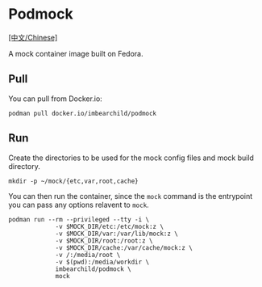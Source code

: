 # Podmock

[\[中文/Chinese\]](./README.zh_cn.md)

A mock container image built on Fedora.

## Pull

You can pull from Docker.io:

```terminal
podman pull docker.io/imbearchild/podmock
```

## Run

Create the directories to be used for the mock config files and mock build directory.

```terminal
mkdir -p ~/mock/{etc,var,root,cache}
```

You can then run the container, since the `mock` command is the entrypoint you can pass any options relavent to `mock`.

```terminal
podman run --rm --privileged --tty -i \
             -v $MOCK_DIR/etc:/etc/mock:z \
             -v $MOCK_DIR/var:/var/lib/mock:z \
             -v $MOCK_DIR/root:/root:z \
             -v $MOCK_DIR/cache:/var/cache/mock:z \
             -v /:/media/root \
             -v $(pwd):/media/workdir \
             imbearchild/podmock \
             mock
```
